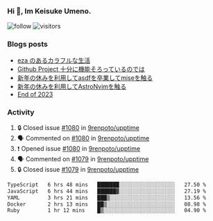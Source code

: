 ### Hi 👋, Im Keisuke Umeno.

<!--
**9renpoto/9renpoto** is a ✨ _special_ ✨ repository because its `README.md` (this file) appears on your GitHub profile.

Here are some ideas to get you started:

- 🔭 I’m currently working on ...
- 🌱 I’m currently learning ...
- 👯 I’m looking to collaborate on ...
- 🤔 I’m looking for help with ...
- 💬 Ask me about ...
- 📫 How to reach me: ...
- 😄 Pronouns: ...
- ⚡ Fun fact: ...
-->

![follow](https://img.shields.io/github/followers/9renpoto?label=Follow&style=social)
![visitors](https://komarev.com/ghpvc/?username=9renpoto&label=Profile%20views&color=0e75b6&style=flat)

### Blogs posts

<!-- BLOG-POST-LIST:START -->
- [eza のあるカラフルな生活](https://9renpoto.win/entry/2024/02/01/eza)
- [Github Project 十分に機能そろっているのでは](https://9renpoto.win/entry/2024/01/14/gh-projects)
- [新年の休みを利用してasdfを卒業してmiseを触る](https://9renpoto.win/entry/2024/01/07/mise)
- [新年の休みを利用してAstroNvimを触る](https://9renpoto.win/entry/2024/01/03/new-year-holidays)
- [End of 2023](https://9renpoto.win/entry/2023/12/31/end)
<!-- BLOG-POST-LIST:END -->

### Activity

<!--START_SECTION:activity-->
1. 🔒 Closed issue [#1080](https://github.com/9renpoto/upptime/issues/1080) in [9renpoto/upptime](https://github.com/9renpoto/upptime)
2. 🗣 Commented on [#1080](https://github.com/9renpoto/upptime/issues/1080#issuecomment-1925814568) in [9renpoto/upptime](https://github.com/9renpoto/upptime)
3. ❗ Opened issue [#1080](https://github.com/9renpoto/upptime/issues/1080) in [9renpoto/upptime](https://github.com/9renpoto/upptime)
4. 🗣 Commented on [#1079](https://github.com/9renpoto/upptime/issues/1079#issuecomment-1925687933) in [9renpoto/upptime](https://github.com/9renpoto/upptime)
5. 🔒 Closed issue [#1079](https://github.com/9renpoto/upptime/issues/1079) in [9renpoto/upptime](https://github.com/9renpoto/upptime)
<!--END_SECTION:activity-->

<!--START_SECTION:waka-->

```txt
TypeScript   6 hrs 48 mins   ███████░░░░░░░░░░░░░░░░░░   27.50 %
JavaScript   6 hrs 44 mins   ██████▓░░░░░░░░░░░░░░░░░░   27.19 %
YAML         3 hrs 21 mins   ███▒░░░░░░░░░░░░░░░░░░░░░   13.56 %
Docker       2 hrs 13 mins   ██▒░░░░░░░░░░░░░░░░░░░░░░   08.98 %
Ruby         1 hr 12 mins    █▒░░░░░░░░░░░░░░░░░░░░░░░   04.90 %
```

<!--END_SECTION:waka-->
